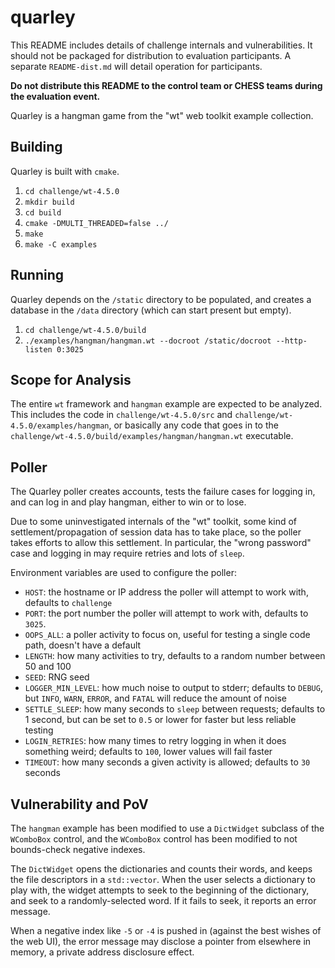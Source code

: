 # quarley

This README includes details of challenge internals and
vulnerabilities. It should not be packaged for distribution to
evaluation participants. A separate `README-dist.md` will detail operation
for participants.

**Do not distribute this README to the control team or CHESS teams during
the evaluation event.**

Quarley is a hangman game from the "wt" web toolkit example collection.

## Building

Quarley is built with `cmake`.

1. `cd challenge/wt-4.5.0`
2. `mkdir build`
3. `cd build`
4. `cmake -DMULTI_THREADED=false ../`
5. `make`
6. `make -C examples`

## Running

Quarley depends on the `/static` directory to be populated, and creates a
database in the `/data` directory (which can start present but empty).

1. `cd challenge/wt-4.5.0/build`
2. `./examples/hangman/hangman.wt --docroot /static/docroot --http-listen 0:3025`

## Scope for Analysis

The entire `wt` framework and `hangman` example are expected to be analyzed.
This includes the code in
`challenge/wt-4.5.0/src` and
`challenge/wt-4.5.0/examples/hangman`, or basically any code that goes in to
the `challenge/wt-4.5.0/build/examples/hangman/hangman.wt` executable.

## Poller

The Quarley poller creates accounts, tests the failure cases for logging in,
and can log in and play hangman, either to win or to lose.

Due to some uninvestigated internals of the "wt" toolkit, some kind of
settlement/propagation of session data has to take place, so the poller takes
efforts to allow this settlement. In particular, the "wrong password" case and
logging in may require retries and lots of `sleep`.

Environment variables are used to configure the poller:

* `HOST`: the hostname or IP address the poller will attempt to work with,
  defaults to `challenge`
* `PORT`: the port number the poller will attempt to work with, defaults to
  `3025`.
* `OOPS_ALL`: a poller activity to focus on, useful for testing a single code
  path, doesn't have a default
* `LENGTH`: how many activities to try, defaults to a random number between
  50 and 100
* `SEED`: RNG seed
* `LOGGER_MIN_LEVEL`: how much noise to output to stderr; defaults to `DEBUG`,
  but `INFO`, `WARN`, `ERROR`, and `FATAL` will reduce the amount of noise
* `SETTLE_SLEEP`: how many seconds to `sleep` between requests; defaults to
  1 second, but can be set to `0.5` or lower for faster but less reliable
  testing
* `LOGIN_RETRIES`: how many times to retry logging in when it does
  something weird; defaults to `100`, lower values will fail faster
* `TIMEOUT`: how many seconds a given activity is allowed;
  defaults to `30` seconds

## Vulnerability and PoV

The `hangman` example has been modified to use a `DictWidget` subclass of the
`WComboBox` control, and the `WComboBox` control has been modified to not
bounds-check negative indexes.

The `DictWidget` opens the dictionaries and counts their words, and keeps the
file descriptors in a `std::vector`. When the user selects a dictionary to play
with, the widget attempts to seek to the beginning of the dictionary, and seek
to a randomly-selected word. If it fails to seek, it reports an error message.

When a negative index like `-5` or `-4` is pushed in (against the best wishes
of the web UI), the error message may disclose a pointer from elsewhere in
memory, a private address disclosure effect.

